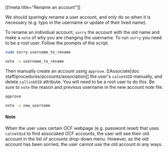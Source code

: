 [[!meta title="Rename an account"]]

We should sparingly rename a user account, and only do so when it is
necessary (e.g. typo in the username or update of their lived name).

To rename an individual account, `sorry` the account with the old name and
make a `note` of why you are changing the username. To run `sorry` you need
to be a root user. Follow the prompts of the script.

```bash
sudo sorry username_to_rename

note -u username_to_rename
```

Then manually create an
account using `approve`. [[Associate|doc staff/procedures/accounts/association]]
the user's `calnetUID` manually, and delete `callinkOID` attribute. You will need
to be a root user to do this. Be sure to `note` the reason and previous username
in the new account note file.

```bash
approve

note -u new_username
```

#### Note
When the user uses certain OCF webpage (e.g. password reset) that uses `calnetUid`
to find associated OCF accounts, the user will see their old account in the
list of accounts drop-down menu. However, as the old account has been sorried,
the user cannot use the old account in any ways.
